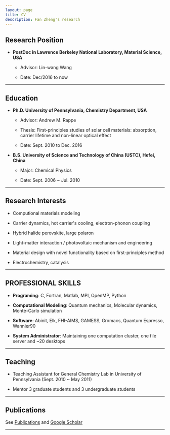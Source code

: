 ```yaml
---
layout: page
title: CV
description: Fan Zheng's research
---
```



## Research Position

- **PostDoc in Lawrence Berkeley National Laboratory, Material Science, USA**

    - Advisor:    Lin-wang Wang

    - Date:  Dec/2016 to now

---


## Education

- **Ph.D. University of Pennsylvania, Chemistry Department, USA**

    - Advisor:    Andrew M. Rappe

    - Thesis: First-principles studies of solar cell materials: absorption, carrier lifetime and non-linear optical effect

    - Date: Sept. 2010 to Dec. 2016

- **B.S. University of Science and Technology of China (USTC), Hefei, China**

    - Major:     Chemical Physics

    - Date: Sept. 2006 ~ Jul. 2010

---


## Research Interests

- Computional materials modeling

- Carrier dynamics, hot carrier's cooling, electron-phonon coupling

- Hybrid halide perovskite, large polaron

- Light-matter interaction / photovoltaic mechanism and engineering

- Material design with novel functionality based on first-principles method

- Electrochemistry, catalysis

---



## PROFESSIONAL SKILLS

- **Programing**: C, Fortran, Matlab, MPI, OpenMP, Python

- **Computational Modeling**: Quantum mechanics, Molecular dynamics, Monte-Carlo simulation

- **Software**: Abinit, Elk, FHI-AIMS, GAMESS, Gromacs, Quantum Espresso, Wannier90

- **System Administrator**: Maintaining one computation cluster, one file server and ~20 desktops

---


## Teaching

- Teaching Assistant for General Chemistry Lab in University of Pennsylvania (Sept. 2010 ~ May 2011)

- Mentor 3 graduate students and 3 undergraduate students

---


## Publications

See [Publications](/pages/publication.html) and [Google Scholar](https://scholar.google.com/citations?user=KwRlfz0AAAAJ&hl=en)

---




